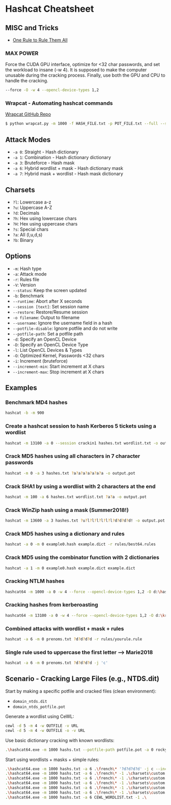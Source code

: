 # Hashcat Cheatsheet

## MISC and Tricks

- [One Rule to Rule Them All](https://www.notsosecure.com/one-rule-to-rule-them-all/)

### MAX POWER

Force the CUDA GPU interface, optimize for <32 char passwords, and set the workload to insane (-w 4).
It is supposed to make the computer unusable during the cracking process. Finally, use both the GPU and CPU to handle the cracking.

```bash
--force -O -w 4 --opencl-device-types 1,2
```

### Wrapcat - Automating hashcat commands

[Wrapcat GitHub Repo](https://github.com/Haax9/Wrapcat)

```bash
$ python wrapcat.py -m 1000 -f HASH_FILE.txt -p POT_FILE.txt --full --save
```

## Attack Modes

- `-a 0`: Straight - Hash dictionary
- `-a 1`: Combination - Hash dictionary dictionary
- `-a 3`: Bruteforce - Hash mask
- `-a 6`: Hybrid wordlist + mask - Hash dictionary mask
- `-a 7`: Hybrid mask + wordlist - Hash mask dictionary

## Charsets

- `?l`: Lowercase a-z
- `?u`: Uppercase A-Z
- `?d`: Decimals
- `?h`: Hex using lowercase chars
- `?H`: Hex using uppercase chars
- `?s`: Special chars
- `?a`: All (l,u,d,s)
- `?b`: Binary

## Options

- `-m`: Hash type
- `-a`: Attack mode
- `-r`: Rules file
- `-V`: Version
- `--status`: Keep the screen updated
- `-b`: Benchmark
- `--runtime`: Abort after X seconds
- `--session [text]`: Set session name
- `--restore`: Restore/Resume session
- `-o filename`: Output to filename
- `--username`: Ignore the username field in a hash
- `--potfile-disable`: Ignore potfile and do not write
- `--potfile-path`: Set a potfile path
- `-d`: Specify an OpenCL Device
- `-D`: Specify an OpenCL Device Type
- `-l`: List OpenCL Devices & Types
- `-O`: Optimized Kernel, Passwords <32 chars
- `-i`: Increment (bruteforce)
- `--increment-min`: Start increment at X chars
- `--increment-max`: Stop increment at X chars

## Examples

### Benchmark MD4 hashes

```bash
hashcat -b -m 900
```

### Create a hashcat session to hash Kerberos 5 tickets using a wordlist

```bash
hashcat -m 13100 -a 0 --session crackin1 hashes.txt wordlist.txt -o output.pot
```

### Crack MD5 hashes using all characters in 7 character passwords

```bash
hashcat -m 0 -a 3 hashes.txt ?a?a?a?a?a?a?a -o output.pot
```

### Crack SHA1 by using a wordlist with 2 characters at the end

```bash
hashcat -m 100 -a 6 hashes.txt wordlist.txt ?a?a -o output.pot
```

### Crack WinZip hash using a mask (Summer2018!)

```bash
hashcat -m 13600 -a 3 hashes.txt ?u?l?l?l?l?l?l?d?d?d?d! -o output.pot
```

### Crack MD5 hashes using a dictionary and rules

```bash
hashcat -a 0 -m 0 example0.hash example.dict -r rules/best64.rules
```

### Crack MD5 using the combinator function with 2 dictionaries

```bash
hashcat -a 1 -m 0 example0.hash example.dict example.dict
```

### Cracking NTLM hashes

```bash
hashcat64 -m 1000 -a 0 -w 4 --force --opencl-device-types 1,2 -O d:\hashsample.hash "d:\WORDLISTS\realuniq.lst" -r OneRuleToRuleThemAll.rule
```

### Cracking hashes from kerberoasting

```bash
hashcat64 -m 13100 -a 0 -w 4 --force --opencl-device-types 1,2 -O d:\krb5tgs.hash d:\WORDLISTS\realhuman_phill.txt -r OneRuleToRuleThemAll.rule
```

### Combined attacks with wordlist + mask + rules

```bash
hashcat -a 6 -m 0 prenoms.txt ?d?d?d?d -r rules/yourule.rule
```

### Single rule used to uppercase the first letter --> Marie2018

```bash
hashcat -a 6 -m 0 prenoms.txt ?d?d?d?d -j 'c'
```

## Scenario - Cracking Large Files (e.g., NTDS.dit)

Start by making a specific potfile and cracked files (clean environment):
- `domain_ntds.dit`
- `domain_ntds_potfile.pot`

Generate a wordlist using CeWL:

```bash
cewl -d 5 -m 4 -w OUTFILE -v URL
cewl -d 5 -m 4 -w OUTFILE -o -v URL
```

Use basic dictionary cracking with known wordlists:

```bash
.\hashcat64.exe -m 1000 hashs.txt --potfile-path potfile.pot -a 0 rockyou.txt --force -O
```

Start using wordlists + masks + simple rules:

```bash
.\hashcat64.exe -m 1000 hashs.txt -a 6 .\french\* '?d?d?d?d' -j c --increment --force -O
.\hashcat64.exe -m 1000 hashs.txt -a 6 .\french\* -1 .\charsets\custom.chr '?1' -j c --force -O
.\hashcat64.exe -m 1000 hashs.txt -a 6 .\french\* -1 .\charsets\custom.chr '?d?1' -j c --force -O
.\hashcat64.exe -m 1000 hashs.txt -a 6 .\french\* -1 .\charsets\custom.chr '?d?d?1' -j c --force -O
.\hashcat64.exe -m 1000 hashs.txt -a 6 .\french\* -1 .\charsets\custom.chr '?d?d?d?1' -j c --force -O
.\hashcat64.exe -m 1000 hashs.txt -a 6 .\french\* -1 .\charsets\custom.chr '?d?d?d?d?1' -j c --force -O
.\hashcat64.exe -m 1000 hashs.txt -a 6 CEWL_WORDLIST.txt -1 .\
